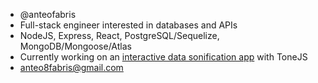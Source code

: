 - @anteofabris
- Full-stack engineer interested in databases and APIs
- NodeJS, Express, React, PostgreSQL/Sequelize, MongoDB/Mongoose/Atlas
- Currently working on an [interactive data sonification app](https://github.com/anteofabris/string-quartet) with ToneJS
- anteo8fabris@gmail.com

<!---
anteofabris/anteofabris is a ✨ special ✨ repository because its `README.md` (this file) appears on your GitHub profile.
You can click the Preview link to take a look at your changes.
--->


<!---
anteofabris/anteofabris is a ✨ special ✨ repository because its `README.md` (this file) appears on your GitHub profile.
You can click the Preview link to take a look at your changes.
--->
